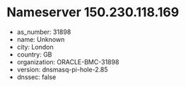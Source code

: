 # Nameserver 150.230.118.169

* as_number: 31898
* name: Unknown
* city: London
* country: GB
* organization: ORACLE-BMC-31898
* version: dnsmasq-pi-hole-2.85
* dnssec: false
